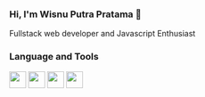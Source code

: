 ### Hi, I'm Wisnu Putra Pratama 👋

Fullstack web developer and Javascript Enthusiast

### Language and Tools

<img src="https://img.icons8.com/color/48/000000/javascript.png" width="30" height="30"/> <img src="https://img.icons8.com/color/48/000000/react-native.png" width="30" height="30"/> <img src="https://img.icons8.com/color/48/000000/nodejs.png" width="30" height="30"/> <img src="https://img.icons8.com/color/48/000000/mongodb.png" width="30" height="30"/>

 
<!--
**wisnupratama24/wisnupratama24** is a ✨ _special_ ✨ repository because its `README.md` (this file) appears on your GitHub profile.
- 🔭 I’m currently working on ...
- 🌱 I’m currently learning ...
- 👯 I’m looking to collaborate on ...
- 🤔 I’m looking for help with ...
- 💬 Ask me about ...
- 📫 How to reach me: ...
- 😄 Pronouns: ...
- ⚡ Fun fact: ...
-->
